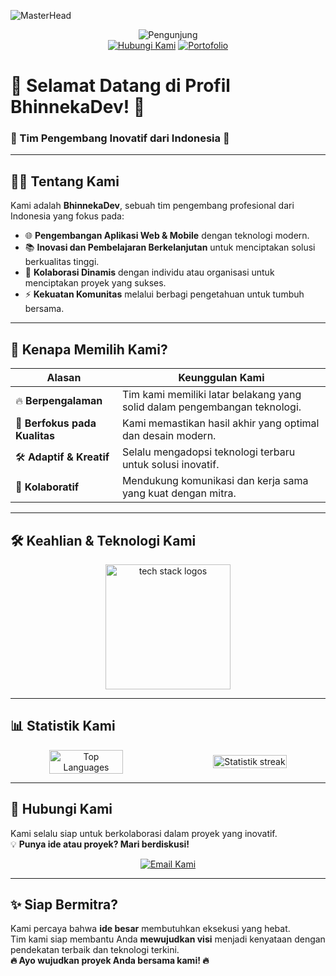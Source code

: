 ![MasterHead](https://repository-images.githubusercontent.com/588181932/e36ec678-7984-4cdd-8e4c-a3932772ff8e)

<div align="center">
  <img src="https://komarev.com/ghpvc/?username=BhinnekaDev&label=Pengunjung&color=yellowgreen&style=flat-square" alt="Pengunjung" />
</div>

<div align="center">
  <a href="https://wa.me/+6282318334287" target="_blank"><img src="https://img.shields.io/badge/Hubungi%20Kami-WhatsApp-green?style=for-the-badge&logo=whatsapp" alt="Hubungi Kami" /></a>
  <a href="https://bhinneka-dev.vercel.app/" target="_blank"><img src="https://img.shields.io/badge/Portofolio%20Kami-Situs-orange?style=for-the-badge&logo=github" alt="Portofolio" /></a>
</div>

# 🎉 **Selamat Datang di Profil BhinnekaDev!** 🎉  
### **🌟 Tim Pengembang Inovatif dari Indonesia 🌟**

---

## 👩‍💻 **Tentang Kami**  
Kami adalah **BhinnekaDev**, sebuah tim pengembang profesional dari Indonesia yang fokus pada:  
- 🌐 **Pengembangan Aplikasi Web & Mobile** dengan teknologi modern.  
- 📚 **Inovasi dan Pembelajaran Berkelanjutan** untuk menciptakan solusi berkualitas tinggi.  
- 🤝 **Kolaborasi Dinamis** dengan individu atau organisasi untuk menciptakan proyek yang sukses.  
- ⚡ **Kekuatan Komunitas** melalui berbagi pengetahuan untuk tumbuh bersama.

---

## 🚀 **Kenapa Memilih Kami?**  
| **Alasan**               | **Keunggulan Kami**                                         |
|---------------------------|------------------------------------------------------------|
| 🔥 **Berpengalaman**      | Tim kami memiliki latar belakang yang solid dalam pengembangan teknologi. |
| 🎨 **Berfokus pada Kualitas** | Kami memastikan hasil akhir yang optimal dan desain modern.          |
| 🛠️ **Adaptif & Kreatif**  | Selalu mengadopsi teknologi terbaru untuk solusi inovatif.  |
| 🤝 **Kolaboratif**         | Mendukung komunikasi dan kerja sama yang kuat dengan mitra.|

---

## 🛠️ **Keahlian & Teknologi Kami**  
<div align="center">
  <img src="https://skillicons.dev/icons?i=ts,js,react,firebase,php,mysql,nextjs,nodejs,sass,html,css,tailwind,bootstrap,git,laravel" height="200" alt="tech stack logos" />
</div>

---

## 📊 **Statistik Kami**  
<div align="center" style="display: flex; justify-content: center; align-items: center; gap: 20px;">
  <img src="https://github-readme-stats.vercel.app/api/top-langs?username=BhinnekaDev&locale=en&layout=compact&theme=light&hide_border=true" alt="Top Languages" width="49%" />
  <img src="https://streak-stats.demolab.com?user=BhinnekaDev&locale=en&mode=daily&theme=light&hide_border=false&border_radius=5&order=3" alt="Statistik streak" width="49%" />
</div>

---

## 📧 **Hubungi Kami**  
Kami selalu siap untuk berkolaborasi dalam proyek yang inovatif.  
💡 **Punya ide atau proyek? Mari berdiskusi!**  
<div align="center">
  <a href="mailto:bhinnekadev24@gmail.com" target="_blank">
    <img src="https://img.shields.io/badge/Contact-Email-red?style=for-the-badge&logo=gmail&logoColor=white" alt="Email Kami" />
  </a>
</div>

---

## ✨ **Siap Bermitra?**  
Kami percaya bahwa **ide besar** membutuhkan eksekusi yang hebat.  
Tim kami siap membantu Anda **mewujudkan visi** menjadi kenyataan dengan pendekatan terbaik dan teknologi terkini.  
**🔥 Ayo wujudkan proyek Anda bersama kami! 🔥**
